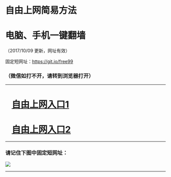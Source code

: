 ﻿# 自由上网简易方法

# 电脑、手机一键翻墙

（2017/10/09 更新，网址有效）

固定短网址：https://git.io/free99

### （微信如打不开，请转到浏览器打开）


***





# &nbsp;&nbsp; <a href="http://ft84012512.fwq-tz-1001.info/fwqtz01.html?t=100900126032 " target="_blank">自由上网入口1</a>
# &nbsp;&nbsp; <a href="http://ft1168714394.fwq-tz-1002.info/fwqtz02.html?t=10090015256 " target="_blank">自由上网入口2</a>
***

### 请记住下图中固定短网址：

<img src="https://s3-us-west-2.amazonaws.com/fwq-1001/yjfq-20170905okok.png" /> 


***

